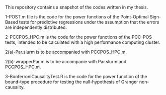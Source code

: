 This repository contains a snapshot of the codes written in my thesis.

1-POST.m file is the code for the power functions of the Point-Optimal Sign-Based tests for predictive regressions
under the assumption that the errors are independently distributed.

2-PCCPOS_HPC.m is the code for the power functions of the PCC-POS tests, intended to be calculated with a high performance computing cluster. 

2(a)-Par.slurm is to be accompanied with PCCPOS_HPC.m.

2(b)-wrapperPar.m is to be accompanie with Par.slurm and PCCPOS_HPC.m.

3-BonferroniCausalityTest.R is the code for the power function of the bound-type procedure for testing the null-hypothesis of Granger non-causality.



